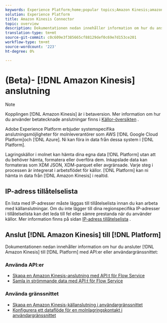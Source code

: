 ```yaml
---
keywords: Experience Platform;home;popular topics;Amazon Kinesis;amazon kinesis;Kinesis;kinesis
solution: Experience Platform
title: Amazon Kinesis Connector
topic: overview
description: Dokumentationen nedan innehåller information om hur du ansluter Amazon Kinesis till plattformen med hjälp av API:er eller användargränssnittet.
translation-type: tm+mt
source-git-commit: c0c609e3f385665cf88129def0c69e7d153ce201
workflow-type: tm+mt
source-wordcount: '223'
ht-degree: 0%

---
```



# (Beta)- [!DNL Amazon Kinesis] anslutning

>[!NOTE]
>
>Kopplingen [!DNL Amazon Kinesis] är i betaversion. Mer information om hur du använder betatecknade anslutningar finns i [Källor-översikten](../../home.md#terms-and-conditions) .

Adobe Experience Platform erbjuder systemspecifika anslutningsmöjligheter för molnleverantörer som AWS [!DNL Google Cloud Platform]och [!DNL Azure]. Ni kan föra in data från dessa system i [!DNL Platform].

Lagringskällor i molnet kan hämta dina egna data [!DNL Platform] utan att du behöver hämta, formatera eller överföra dem. Inkapslade data kan formateras som XDM JSON, XDM-parquet eller avgränsade. Varje steg i processen är integrerat i arbetsflödet för källor. [!DNL Platform] kan ni hämta in data från [!DNL Amazon Kinesis] i realtid.

## IP-adress tillåtelselista

En lista med IP-adresser måste läggas till tillåtelselista innan du kan arbeta med källanslutningar. Om du inte lägger till dina regionspecifika IP-adresser i tillåtelselista kan det leda till fel eller sämre prestanda när du använder källor. Mer information finns på sidan [IP-adress tillåtelselista](../../ip-address-allow-list.md) .

## Anslut [!DNL Amazon Kinesis] till [!DNL Platform]

Dokumentationen nedan innehåller information om hur du ansluter [!DNL Amazon Kinesis] till [!DNL Platform] med API:er eller användargränssnittet:

### Använda API:er

- [Skapa en Amazon Kinesis-anslutning med API:t för Flow Service](../../tutorials/api/create/cloud-storage/kinesis.md)
- [Samla in strömmande data med API:t för Flow Service](../../tutorials/api/collect/streaming.md)

### Använda gränssnittet

- [Skapa en Amazon Kinesis-källanslutning i användargränssnittet](../../tutorials/ui/create/cloud-storage/kinesis.md)
- [Konfigurera ett dataflöde för en molnlagringskontakt i användargränssnittet](../../tutorials/ui/dataflow/streaming/cloud-storage-streaming.md)